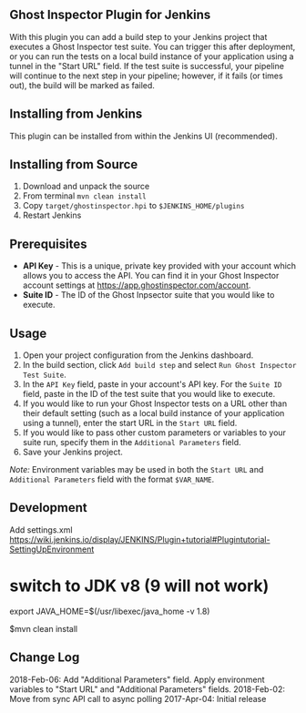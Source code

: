 Ghost Inspector Plugin for Jenkins
-------------
With this plugin you can add a build step to your Jenkins project that executes a Ghost Inspector test suite. You can trigger this after deployment, or you can run the tests on a local build instance of your application using a tunnel in the "Start URL" field. If the test suite is successful, your pipeline will continue to the next step in your pipeline; however, if it fails (or times out), the build will be marked as failed.

## Installing from Jenkins
This plugin can be installed from within the Jenkins UI (recommended).

## Installing from Source
1. Download and unpack the source
2. From terminal ```mvn clean install```
3. Copy ```target/ghostinspector.hpi``` to ```$JENKINS_HOME/plugins```
4. Restart Jenkins

## Prerequisites
* **API Key** - This is a unique, private key provided with your account which allows you to access the API. You can find it in your Ghost Inspector account settings at https://app.ghostinspector.com/account.
* **Suite ID** - The ID of the Ghost Inpsector suite that you would like to execute.
 
## Usage
1. Open your project configuration from the Jenkins dashboard. 
2. In the build section, click ```Add build step``` and select ```Run Ghost Inspector Test Suite```.
3. In the ```API Key``` field, paste in your account's API key. For the ```Suite ID``` field, paste in the ID of the test suite that you would like to execute.
4. If you would like to run your Ghost Inspector tests on a URL other than their default setting (such as a local build instance of your application using a tunnel), enter the start URL in the ```Start URL``` field.
5. If you would like to pass other custom parameters or variables to your suite run, specify them in the ```Additional Parameters``` field.
6. Save your Jenkins project.

_Note:_ Environment variables may be used in both the ```Start URL``` and ```Additional Parameters``` field with the format ```$VAR_NAME```.

## Development
Add settings.xml https://wiki.jenkins.io/display/JENKINS/Plugin+tutorial#Plugintutorial-SettingUpEnvironment

# switch to JDK v8 (9 will not work)
export JAVA_HOME=$(/usr/libexec/java_home -v 1.8)

$mvn clean install



## Change Log
2018-Feb-06: Add "Additional Parameters" field. Apply environment variables to "Start URL" and "Additional Parameters" fields.
2018-Feb-02: Move from sync API call to async polling
2017-Apr-04: Initial release
